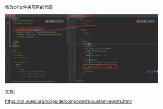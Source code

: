 修改c4文件夹项目的代码

![](picc/vue自定义事件.png)



文档;

https://cn.vuejs.org/v2/guide/components-custom-events.html